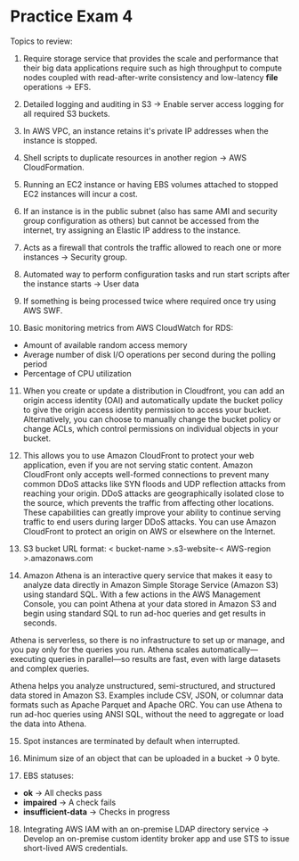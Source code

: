 # Practice Exam 4

Topics to review:

1. Require storage service that provides the scale and performance that their big data applications require such as high throughput to compute nodes coupled with read-after-write consistency and low-latency **file** operations -> EFS.

2. Detailed logging and auditing in S3 -> Enable server access logging for all required S3 buckets.

3. In AWS VPC, an instance retains it's private IP addresses when the instance is stopped.

4. Shell scripts to duplicate resources in another region -> AWS CloudFormation.

5. Running an EC2 instance or having EBS volumes attached to stopped EC2 instances will incur a cost.

6. If an instance is in the public subnet (also has same AMI and security group configuration as others) but cannot be accessed from the internet, try assigning an Elastic IP address to the instance.

7. Acts as a firewall that controls the traffic allowed to reach one or more instances -> Security group.

8. Automated way to perform configuration tasks and run start scripts after the instance starts -> User data

9. If something is being processed twice where required once try using AWS SWF.

10. Basic monitoring metrics from AWS CloudWatch for RDS:
  * Amount of available random access memory
  * Average number of disk I/O operations per second during the polling period
  * Percentage of CPU utilization

11. When you create or update a distribution in Cloudfront, you can add an origin access identity (OAI) and automatically update the bucket policy to give the origin access identity permission to access your bucket. Alternatively, you can choose to manually change the bucket policy or change ACLs, which control permissions on individual objects in your bucket.

12. This allows you to use Amazon CloudFront to protect your web application, even if you are not serving static content. Amazon CloudFront only accepts well-formed connections to prevent many common DDoS attacks like SYN floods and UDP reflection attacks from reaching your origin. DDoS attacks are geographically isolated close to the source, which prevents the traffic from affecting other locations. These capabilities can greatly improve your ability to continue serving traffic to end users during larger DDoS attacks. You can use Amazon CloudFront to protect an origin on AWS or elsewhere on the Internet.

13. S3 bucket URL format: < bucket-name >.s3-website-< AWS-region >.amazonaws.com

14. Amazon Athena is an interactive query service that makes it easy to analyze data directly in Amazon Simple Storage Service (Amazon S3) using standard SQL. With a few actions in the AWS Management Console, you can point Athena at your data stored in Amazon S3 and begin using standard SQL to run ad-hoc queries and get results in seconds.

Athena is serverless, so there is no infrastructure to set up or manage, and you pay only for the queries you run. Athena scales automatically—executing queries in parallel—so results are fast, even with large datasets and complex queries.

Athena helps you analyze unstructured, semi-structured, and structured data stored in Amazon S3. Examples include CSV, JSON, or columnar data formats such as Apache Parquet and Apache ORC. You can use Athena to run ad-hoc queries using ANSI SQL, without the need to aggregate or load the data into Athena.

15. Spot instances are terminated by default when interrupted.

16. Minimum size of an object that can be uploaded in a bucket -> 0 byte.

17. EBS statuses:
  * **ok** -> All checks pass
  * **impaired** -> A check fails
  * **insufficient-data** -> Checks in progress

18. Integrating AWS IAM with an on-premise LDAP directory service -> Develop an on-premise custom identity broker app and use STS to issue short-lived AWS credentials.
